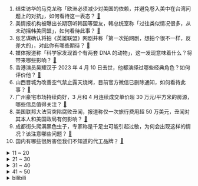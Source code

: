1. 结束访华的马克龙称「欧洲必须减少对美国的依赖，并避免卷入美中在台湾问题上的对抗」，如何看待这一表态？ [:link:](https://www.zhihu.com/question/594662580)
2. 美情报机构被曝出长期窃听韩国等盟友，韩总统室称「过往类似情况很多，从未动摇韩美同盟」，如何看待此事？ [:link:](https://www.zhihu.com/question/594685218)
3. 张艺谋确认将拍《英雄联盟》网剧并称「第一次拍网剧，想拍个很不一样，反差大的」，对此你有哪些期待？ [:link:](https://www.zhihu.com/question/594704497)
4. 媒体报道称「科学家发现首个有两套 DNA 的动物」，这一发现意味着什么？将带来哪些影响？ [:link:](https://www.zhihu.com/question/594661626)
5. 香港演员吴耀汉于 2023 年 4 月 10 日去世，他都演绎过哪些经典角色？如何评价他？ [:link:](https://www.zhihu.com/question/594700771)
6. 山西晋城为改善空气禁止露天烧烤，目前官方微信已删除通知，如何看待此事？ [:link:](https://www.zhihu.com/question/594668014)
7. 广州豪宅市场持续向好，3 月和 4 月连续成交单价超 30 万元/平方米的房源，哪些信息值得关注？ [:link:](https://www.zhihu.com/question/594593565)
8. 美国联邦大法官突陷腐败丑闻，报道称仅一次旅行费用超 50 万美元，丑闻对其本人和美国政局有何影响？ [:link:](https://www.zhihu.com/question/594366353)
9. 成都街头爬满黑色虫子，专家称是千足虫可能引起过敏，为何会出现这样的情况？该注意哪些问题？ [:link:](https://www.zhihu.com/question/594660925)
10. 国内有哪些很厉害但我们不知道的代工品牌？ [:link:](https://www.zhihu.com/question/389816721)
<details>
<summary>11 ~ 20</summary>

11. 齐天大圣孙悟空在《雪中悍刀行》世界能无敌吗？ [:link:](https://www.zhihu.com/question/505828760)
12. 《西游记》中，为什么越靠近灵山妖怪越凶残？离佛祖最远的大唐反而太平？ [:link:](https://www.zhihu.com/question/420082366)
13. 梁山一百零八将知名度最低的是谁？ [:link:](https://www.zhihu.com/question/591501108)
14. 商汤科技宣布推出语言大模型「商量」，支持多轮次对话、编写代码，对此你有哪些期待？ [:link:](https://www.zhihu.com/question/594793848)
15. 为何电磁炮都是首先上舰，而不是先装配给陆军和空军？ [:link:](https://www.zhihu.com/question/308837977)
16. 猫生活在陆地又很怕水，但是却喜欢吃鱼，这是为什么？ [:link:](https://www.zhihu.com/question/593721205)
17. 如何评价 Apple TV+ 出品的美国传记电影《俄罗斯方块》？ [:link:](https://www.zhihu.com/question/593449634)
18. 拜登称计划参加 2024 年美国大选，但尚未准备好正式宣布，有哪些信息值得关注？ [:link:](https://www.zhihu.com/question/594807926)
19. 2023 年足协超级杯武汉三镇 2:0 山东泰山夺冠，阿齐兹首秀破门，谢鹏飞建功，如何评价本场比赛？ [:link:](https://www.zhihu.com/question/589334619)
20. 实行全面注册制后，首批 10 只主板新股迎来集中上市，上市首日表现会如何？ [:link:](https://www.zhihu.com/question/594660348)
</details>
<details>
<summary>21 ~ 30</summary>

21. 如何看待 LPL 解说因提及「强如 Meiko 也有河道练拳的尴尬期」被粉丝声讨致删博并道歉？ [:link:](https://www.zhihu.com/question/594707393)
22. Uzi 直播称「我现在去别的联赛可能还能混一混，LPL 不可能的」对此你有什么想说？ [:link:](https://www.zhihu.com/question/594707021)
23. 有哪些你读过之后就忘不了的诗词？ [:link:](https://www.zhihu.com/question/594086386)
24. WBG 官宣主教练 Easyhoon 离队，如何评价他执教队伍时的表现？ [:link:](https://www.zhihu.com/question/594817840)
25. 从「饭搭子」「牌搭子」到「万物皆可搭」，「搭子文化」为何在年轻人中盛行？你想要什么「搭子」？ [:link:](https://www.zhihu.com/question/594723942)
26. 即时通讯软件是否助推了「加班文化」，下班后回复工作消息，算不算加班? [:link:](https://www.zhihu.com/question/594341012)
27. 为什么斑鸠越来越多？ [:link:](https://www.zhihu.com/question/594148276)
28. 华为发布最新声明，称「没有任何意愿及可能与新东方新材料合资运营 TD TECH 」，哪些信息值得关注？ [:link:](https://www.zhihu.com/question/594673648)
29. 安徽一男子大骂剖腹产妻子三个小时，官方：当事人已出院，将做好关怀工作，如何看待该行为？反映出哪些问题？ [:link:](https://www.zhihu.com/question/594606774)
30. 哪些提升生活品质的居家好物成为了你的幸福感来源？ [:link:](https://www.zhihu.com/question/593485876)
</details>
<details>
<summary>31 ~ 40</summary>

31. 为什么《英雄联盟》「极地大乱斗」如今带疾跑的玩家越来越多？ [:link:](https://www.zhihu.com/question/594702987)
32. 如何看待 Faker 几乎达成「大满亚」成就？ [:link:](https://www.zhihu.com/question/594706646)
33. 4 月 10 日，美舰擅闯中国南沙岛礁邻近海域，南部战区新闻发言人发表谈话，哪些信息值得关注？ [:link:](https://www.zhihu.com/question/594700698)
34. 作为大学生，在恋爱时，男生真的有义务付出两人吃饭、游玩、约会等一系列费用吗？ [:link:](https://www.zhihu.com/question/593939704)
35. 把机器人三定律刻在硬件里不就不用怕AI了吗？ [:link:](https://www.zhihu.com/question/593338452)
36. 为什么野猫的狩猎食谱上没有牛、羊、鹿、鸵鸟，但猫粮很爱加呢？ [:link:](https://www.zhihu.com/question/589856488)
37. 被迫「自愿加班」是怎样形成的，职场「加班文化」背后，蕴含着怎样的心理动因？ [:link:](https://www.zhihu.com/question/594683639)
38. 您相信厚积薄发、大器晚成吗？ [:link:](https://www.zhihu.com/question/584567197)
39. 假如网文能够和音乐相结合，那蹦「网文迪」会是什么体验？ [:link:](https://www.zhihu.com/question/594582629)
40. 哪位大神可以讲讲如何打造自己的知识体系? [:link:](https://www.zhihu.com/question/589015473)
</details>
<details>
<summary>41 ~ 50</summary>

41. 有人经历过什么怪事从而觉得这个世界仿佛是虚拟的吗? [:link:](https://www.zhihu.com/question/593489074)
42. 如何在职场中成功打造自己的领导形象？ [:link:](https://www.zhihu.com/question/594169551)
43. 沙鲁被贝吉塔轰掉半边身体是故意放水吗？ [:link:](https://www.zhihu.com/question/594482093)
44. 如何饮食才是真正的健康饮食？ [:link:](https://www.zhihu.com/question/410733452)
45. 旅游途中，哪些地方可以让你感受到了「生命的力量」？ [:link:](https://www.zhihu.com/question/592203794)
46. 《甄嬛传》最后甄嬛是否原谅了安陵容？ [:link:](https://www.zhihu.com/question/498864236)
47. 桂林旅游，除了漓江、阳朔外还有哪些值得游玩的景点？ [:link:](https://www.zhihu.com/question/592203887)
48. 你见过哪些《西游记》改编中很棒的点子? [:link:](https://www.zhihu.com/question/62085089)
49. 《王者荣耀》中有哪些机制很强的英雄？ [:link:](https://www.zhihu.com/question/583415712)
50. 为什么只有 C++ 开发者喜欢自己实现 string？其他语言呢？ [:link:](https://www.zhihu.com/question/589910867)
</details><details>
<summary>bilibili</summary>

1. 山东淄博一座让我不得不佩服的城市！山东烧烤看淄博！淄博消费更是绝！靠谱！ [:link:](//www.bilibili.com/video/BV1dT411p7Kd)
2. 让朋友穿成这样后，我失去了他们.... [:link:](//www.bilibili.com/video/BV15s4y1m786)
3. 【EXO】We are ONE! 出道十一周年我们正式入驻B站了！请多多支持♥ [:link:](//www.bilibili.com/video/BV14h411g7nH)
4. 2023华南悠悠球公开赛 4A 决赛 刘子琛 团长在线开团！🪀 [:link:](//www.bilibili.com/video/BV1Ds4y1275K)
5. 【医学博士】你每天这样吃饭，简直是在慢性自杀！I 胃病自救指南 [:link:](//www.bilibili.com/video/BV1VM411N7qc)
6. “做视频会影响室友吗” [:link:](//www.bilibili.com/video/BV1Ym4y1B7zo)
7. 【鬼谷闲谈】比目鱼：这是鱼形的扭曲 还是环境的沦丧 [:link:](//www.bilibili.com/video/BV1R24y157oF)
8. 捡到的狗子，怎么越养越不对劲儿… [:link:](//www.bilibili.com/video/BV1Ba4y1T7ZN)
9. 探秘全世界最贵超市！1000元能买什么？到底有多贵？ [:link:](//www.bilibili.com/video/BV1524y1L7KW)
10. 为了满足我的童年愿望，我在家里做了个鸟巢沙发 [:link:](//www.bilibili.com/video/BV1Ps4y1m7jF)
<details>
<summary>11 ~ 20</summary>

11. 说不心动，是假的！！.... [:link:](//www.bilibili.com/video/BV1ov4y1n71h)
12. 开挂无法提升智力 [:link:](//www.bilibili.com/video/BV1qh411g7Lr)
13. 猛女cos铃芽一口气暴走50公里！！！！什么二次元行为？ [:link:](//www.bilibili.com/video/BV1No4y1n7bs)
14. 夺命狂奔！10位up主共享定位捉迷藏！ [:link:](//www.bilibili.com/video/BV1Xs4y127g4)
15. 我在打烊的火锅店里偷东西吃！ [:link:](//www.bilibili.com/video/BV19a4y1K7Ne)
16. 【warma】我要写书啦！！！ [:link:](//www.bilibili.com/video/BV1oM4y1y7Q4)
17. 难道这就是我的通灵兽？ 被乌鸦认主全过程 [:link:](//www.bilibili.com/video/BV1J24y1L744)
18. 《崩坏：星穹铁道》姬子角色PV——「追星星的人」 [:link:](//www.bilibili.com/video/BV1tT411W7T9)
19. 划走将会永久失去，真的很久！ [:link:](//www.bilibili.com/video/BV1cm4y1B7eM)
20. 狂 飙 大 学 版 [:link:](//www.bilibili.com/video/BV1EL411U7yA)
</details>
<details>
<summary>21 ~ 30</summary>

21. 三代猛士来了！我太激动了！ [:link:](//www.bilibili.com/video/BV1HV4y1D7yK)
22. 拿着3000块去王嘉尔同款夜店蹦迪到底够不够？【凭啥这么贵57/还愿挑战21/夜店之王03-KOR】 [:link:](//www.bilibili.com/video/BV1bh411g71n)
23. 给院儿里的流浪猫们制作“夏季竹筒饮水器” [:link:](//www.bilibili.com/video/BV1HM4y1178B)
24. 停更了快两年半，网上竟说我死了？！ [:link:](//www.bilibili.com/video/BV1Hs4y1m7pv)
25. 这短短的1小时，铭刻着多少人的童年回忆！！ [:link:](//www.bilibili.com/video/BV1xV4y1D71G)
26. 不同段位的人像摄影师如何拍照？该说不说，第一种摄影师大家应该都遇到过吧！ [:link:](//www.bilibili.com/video/BV1hs4y1N7QS)
27. 吃上一口海胆饺！所有烦恼都逃跑！ [:link:](//www.bilibili.com/video/BV1AN411w7pL)
28. 小朋友们好，我是演员孙彦军，我来B站了～ [:link:](//www.bilibili.com/video/BV1Jh411M7Uj)
29. 世界名曲+世界名运镜灯光=？ [:link:](//www.bilibili.com/video/BV1Ra4y1K7Wn)
30. 凌晨12点被可爱室友叫醒的你 [:link:](//www.bilibili.com/video/BV1CM411T75D)
</details>
<details>
<summary>31 ~ 40</summary>

31. 衣服就要这么试，你学会了吗？ [:link:](//www.bilibili.com/video/BV1oL411U73e)
32. 上海529自助餐小青龙不限量，小青龙从头吃到尾，吃爽了 [:link:](//www.bilibili.com/video/BV1Hm4y1B7zr)
33. 你为什么总是觉得无聊？ [:link:](//www.bilibili.com/video/BV1RM4y117yB)
34. 表面上看着像小玩具，但实际上是一个大家伙 [:link:](//www.bilibili.com/video/BV1Ga4y1T7ZC)
35. 喊了5个原神coser给亲弟过19岁生日，这不得谢我一辈子啊 [:link:](//www.bilibili.com/video/BV1ck4y1i7Bd)
36. 【时代少年团】旅游日常VLOG-先导片 [:link:](//www.bilibili.com/video/BV1Mh411G7tC)
37. 探秘最真实的黄金武器！是什么体验？价格十分昂贵！ [:link:](//www.bilibili.com/video/BV1Xg4y1g7e2)
38. 【点到为止40】棺 门 大 吉 《希腊棺材之谜》最终回 [:link:](//www.bilibili.com/video/BV1VM411N7uw)
39. 原神必胜客联动 线下单杀树叶 [:link:](//www.bilibili.com/video/BV1aT411x7hs)
40. 妈我不想开花 [:link:](//www.bilibili.com/video/BV1ih411g7Z6)
</details>
<details>
<summary>41 ~ 50</summary>

41. “着火了。可是，她在火中依旧跳着舞” [:link:](//www.bilibili.com/video/BV1rV4y1f79e)
42. 柒个我——影流之主 [:link:](//www.bilibili.com/video/BV1qm4y1q7uB)
43. 销量1735！卖的差=质量不行？浅谈销量在动画讨论中扮演的角色！【瓶说动漫】 [:link:](//www.bilibili.com/video/BV17M411N7LX)
44. 【YOASOBI/中日歌词/正式完整版】「我推的孩子」OP主题曲「アイドル/偶像」 [:link:](//www.bilibili.com/video/BV1H24y1w7B6)
45. “师傅你是做什么工作的？”“做思想工作的 [:link:](//www.bilibili.com/video/BV1ug4y137z2)
46. 什么年代了还在玩传统原神？来试试我这款【原神·现代战争】（原神动画） [:link:](//www.bilibili.com/video/BV1g84y1u7E6)
47. 没错 我要结束和她四年的男女朋友关系了 [:link:](//www.bilibili.com/video/BV1K84y1u7XT)
48. 为她做的立体书，在完工的那晚燃尽 [:link:](//www.bilibili.com/video/BV1GX4y1k71G)
49. 切记不要睡太熟！小心潜伏在家中的类人生物！ [:link:](//www.bilibili.com/video/BV1Fj411c7bh)
50. 来自卢森堡的退休警察，不远万里扎根在这片土地上，亲历山村巨变 [:link:](//www.bilibili.com/video/BV1jj411c7g1)
</details>
<details>
<summary>51 ~ 60</summary>

51. 【STN快报第七季11】英国不仅有足球流氓，还有魁地奇杀人犯 [:link:](//www.bilibili.com/video/BV1Po4y1n7Z3)
52. 博物馆迷集合！一次性怒刷全国最强13家博物馆！ [:link:](//www.bilibili.com/video/BV1yV4y1f7pk)
53. 徒手剥100颗核桃，就为了还原杨贵妃吃过的失传点心？ [:link:](//www.bilibili.com/video/BV12M411T7do)
54. 花3000块买的缅因猫，没养7天就从19楼坠楼了… [:link:](//www.bilibili.com/video/BV1wo4y1n7kq)
55. 《原神》剧情PV—「雪国传说」 [:link:](//www.bilibili.com/video/BV1BM411N7nB)
56. 张涛站起来了！ [:link:](//www.bilibili.com/video/BV1aX4y167pq)
57. “布加拉提，我要成为『最强摇者』” [:link:](//www.bilibili.com/video/BV1Th411g7Qv)
58. 剪个头发几个保镖站我后面是种什么体验 [:link:](//www.bilibili.com/video/BV1f24y157wx)
59. 美国保时捷竟然开餐厅？探秘全球唯一，保时捷917餐厅！！ [:link:](//www.bilibili.com/video/BV1SX4y1677H)
60. 这是给成年人看的童话故事，也是我看到过最浪漫的电影《大鱼》 [:link:](//www.bilibili.com/video/BV12c411W7E3)
</details>
<details>
<summary>61 ~ 70</summary>

61. 用了72个小时画出了这几秒的动画 [:link:](//www.bilibili.com/video/BV12c411W7WK)
62. 法院传票、巨额赔款、全网道歉，这就是他揭露黑暗的后果 [:link:](//www.bilibili.com/video/BV1Uh411u7sA)
63. 每天学习15个小时，成绩却提不上去？你可能在假努力！ [:link:](//www.bilibili.com/video/BV1Zg4y1g7cb)
64. 原神游戏时长两年半，全角色90级毕业！账号展示！ [:link:](//www.bilibili.com/video/BV1To4y1n74D)
65. 大学生如何在宿舍拍出《极限挑战》 [:link:](//www.bilibili.com/video/BV17j411c7eA)
66. 撕了蒜了！ [:link:](//www.bilibili.com/video/BV1UM411T7T6)
67. 《原神》剧情pv-「披萨纪行」 [:link:](//www.bilibili.com/video/BV1Ls4y1m7jp)
68. 各地人的离谱消费！ [:link:](//www.bilibili.com/video/BV13M411K7FA)
69. 随机约会挑战！居然随机到让女朋友穿着JK去…… [:link:](//www.bilibili.com/video/BV1am4y1B7mA)
70. 女友接入AI，害怕得不敢乱说话。。。 [:link:](//www.bilibili.com/video/BV11M411T7hM)
</details>
<details>
<summary>71 ~ 80</summary>

71. 震碎三观!4399下架的养丧尸游戏,最终的真结局是什么？ [:link:](//www.bilibili.com/video/BV11h411g7Jq)
72. 三代毒品同框，会有什么样的命运？ [:link:](//www.bilibili.com/video/BV1xV4y1D7wv)
73. 家 人 们 谁 懂 啊  都掉桌上了他还要吃！ [:link:](//www.bilibili.com/video/BV1uM4y117uu)
74. 保证没P图！你吃过比这更大的吗？ [:link:](//www.bilibili.com/video/BV1DN411A7Fr)
75. 快让你们的好兄弟给你搞一台宝马RR！ [:link:](//www.bilibili.com/video/BV1Fs4y1m7qN)
76. 这桥......再贪就没了！！ [:link:](//www.bilibili.com/video/BV1zV4y1f7S6)
77. 闽南语没有脏话 [:link:](//www.bilibili.com/video/BV1CV4y1f7ra)
78. 女娲、盘古你变的？太上老君，你骗谁呢！ [:link:](//www.bilibili.com/video/BV1NN411P77r)
79. 你会买去皮的、还是买不去皮的 [:link:](//www.bilibili.com/video/BV13m4y1B7Vu)
80. （重磅）胖龙大战一触即发！ [:link:](//www.bilibili.com/video/BV16s4y1N7SJ)
</details>
<details>
<summary>81 ~ 90</summary>

81. 有的人一直在长大，有的人却不会变老了 [:link:](//www.bilibili.com/video/BV1jm4y167fE)
82. IVE最新回归曲I AM MV公开 [:link:](//www.bilibili.com/video/BV19k4y1v7ew)
83. 边吃边哭的蛋糕，做完才懂原来不是每个人都值得付出... [:link:](//www.bilibili.com/video/BV1Bv4y1n75Y)
84. 我想当太空人！从零挑战通关明日之后！#3 [:link:](//www.bilibili.com/video/BV1js4y1m7KB)
85. 学校突然把体育课改成了政治课 [:link:](//www.bilibili.com/video/BV1xN411P7Ce)
86. 当我用VR来玩史上最难一格空岛生存！ [:link:](//www.bilibili.com/video/BV1LT411x7Gp)
87. 2160买一箱生蚝公主，玫瑰粉钻生蚝，刺身炫不停 [:link:](//www.bilibili.com/video/BV1XM411T7qk)
88. 【保姆级】只用ChatGPT论文降重从98.9%到1.1%，耗费巨资验证效果，毕业季神器！！ [:link:](//www.bilibili.com/video/BV1K84y1T7Q1)
89. 谁说黄黑皮只能走欧美风？NO！ [:link:](//www.bilibili.com/video/BV1RT411p7PF)
90. 女学生被残害，硬汉老师重拳出击，踏平恶势力 [:link:](//www.bilibili.com/video/BV1Wk4y1v7Sd)
</details>
<details>
<summary>91 ~ 100</summary>

91. 泰坦：巨人城废墟怎么走？？ [:link:](//www.bilibili.com/video/BV1zc411W7tt)
92. 长期吃饭不规律，是怎么迫害你的？ [:link:](//www.bilibili.com/video/BV1A84y1T7nE)
93. 该片获得第32届中国电影金鸡奖四项提名，78岁老人第一次拍电影就成为“中国年龄最大的影帝”这才是新时代需要的电影！！！ [:link:](//www.bilibili.com/video/BV1yV4y1f7fr)
94. 好想把这件衣服焊在身上！ [:link:](//www.bilibili.com/video/BV17X4y1k7G8)
95. 休息是被允许的 [:link:](//www.bilibili.com/video/BV1ph411g7xu)
96. 【睡前消息574】ChatGPT是做题家 中国欠他一套模拟卷 [:link:](//www.bilibili.com/video/BV1Tm4y1m7ty)
97. 一战中的闪避王是谁？【硬核狠人50】 [:link:](//www.bilibili.com/video/BV1h84y1u7se)
98. 摆摊化妆！她摘眼镜之后的样子好美！女孩子真的要多夸！ [:link:](//www.bilibili.com/video/BV12h411g7yL)
99. 《 德国品牌，闪击污渍 》 [:link:](//www.bilibili.com/video/BV1Eo4y1n7t6)
100. 大虐！追妻火葬场这段爆哭！他撕心裂肺的求她回来，但他生命里唯一的光还是被他亲手摧毁了！ [:link:](//www.bilibili.com/video/BV1zV4y1f7Gj)
</details></details>
